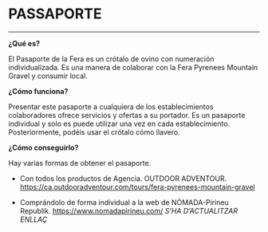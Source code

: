 # PASSAPORTE

---

**¿Qué es?**

El Pasaporte de la Fera es un crótalo de ovino con numeración individualizada.
Es una manera de colaborar con la Fera Pyrenees Mountain Gravel y consumir local.

**¿Cómo funciona?**

Presentar este pasaporte a cualquiera de los establecimientos colaboradores ofrece servicios y ofertas a su portador.
Es un pasaporte individual y solo es puede utilizar una vez en cada establecimiento.
Posteriormente, podéis usar el crótalo cómo llavero.

**¿Cómo conseguirlo?**

Hay varias formas de obtener el pasaporte.

- Con todos los productos de Agencia. OUTDOOR ADVENTOUR. <https://ca.outdooradventour.com/tours/fera-pyrenees-mountain-gravel>

- Comprándolo de forma individual a la web de NÒMADA-Pirineu Republik. <https://www.nomadapirineu.com/> _S’HA D’ACTUALITZAR ENLLAÇ_
